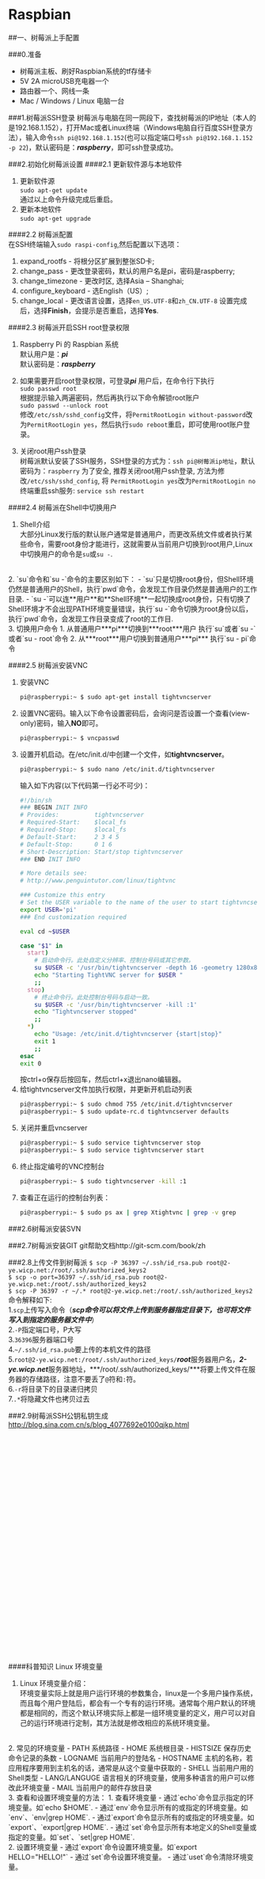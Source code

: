 # Raspbian

##一、树莓派上手配置

###0.准备
- 树莓派主板、刷好Raspbian系统的tf存储卡  
- 5V 2A microUSB充电器一个  
- 路由器一个、网线一条  
- Mac / Windows / Linux 电脑一台  

###1.树莓派SSH登录
树莓派与电脑在同一网段下，查找树莓派的IP地址（本人的是192.168.1.152），打开Mac或者Linux终端（Windows电脑自行百度SSH登录方法），输入命令`ssh pi@192.168.1.152`(也可以指定端口号`ssh pi@192.168.1.152 -p 22`)，默认密码是：***raspberry***，即可ssh登录成功。

###2.初始化树莓派设置
####2.1 更新软件源与本地软件
1. 更新软件源  
   `sudo apt-get update`  
   通过以上命令升级完成后重启。  
2. 更新本地软件  
   `sudo apt-get upgrade`

####2.2 树莓派配置  
在SSH终端输入`sudo raspi-config`,然后配置以下选项：
1. expand_rootfs - 将根分区扩展到整张SD卡;
2. change_pass - 更改登录密码，默认的用户名是pi，密码是raspberry;
3. change_timezone - 更改时区, 选择Asia – Shanghai;
4. configure_keyboard - 选English（US）;
5. change_local - 更改语言设置，选择`en_US.UTF-8`和`zh_CN.UTF-8`
设置完成后，选择**Finish**，会提示是否重启，选择**Yes**.

####2.3 树莓派开启SSH root登录权限  
1. Raspberry Pi 的 Raspbian 系统  
   默认用户是：***pi***  
   默认密码是：***raspberry***  

2. 如果需要开启root登录权限，可登录***pi*** 用户后，在命令行下执行  
   `sudo passwd root`  
   根据提示输入两遍密码，然后再执行以下命令解锁root账户  
   `sudo passwd --unlock root`  
   修改`/etc/ssh/sshd_config`文件，将`PermitRootLogin without-password`改为`PermitRootLogin yes`，然后执行`sudo reboot`重启，即可使用root账户登录。
3. 关闭root用户ssh登录  
   树莓派默认安装了SSH服务，SSH登录的方式为：`ssh pi@树莓派ip地址`，默认密码为：`raspberry`
   为了安全, 推荐关闭root用户ssh登录, 方法为修改`/etc/ssh/sshd_config`, 将 `PermitRootLogin yes`改为`PermitRootLogin no`
   终端重启ssh服务: `service ssh restart`

####2.4 树莓派在Shell中切换用户  
1. Shell介绍  
大部分Linux发行版的默认账户通常是普通用户，而更改系统文件或者执行某些命令，需要root身份才能进行，这就需要从当前用户切换到root用户,Linux中切换用户的命令是`su`或`su -`.  
<br />
2. `su`命令和`su -`命令的主要区别如下：
  - `su`只是切换root身份，但Shell环境仍然是普通用户的Shell，执行`pwd`命令，会发现工作目录仍然是普通用户的工作目录.
  - `su -`可以连**用户**和**Shell环境**一起切换成root身份，只有切换了Shell环境才不会出现PATH环境变量错误，执行`su -`命令切换为root身份以后，执行`pwd`命令，会发现工作目录变成了root的工作目.  
<br />
3. 切换用户命令  
  1. 从普通用户***pi***切换到***root***用户  
     执行`su`或者`su -`或者`su - root`命令
  2. 从***root***用户切换到普通用户***pi***  
     执行`su - pi`命令

####2.5 树莓派安装VNC  
1. 安装VNC
   ```bash
   pi@raspberrypi:~ $ sudo apt-get install tightvncserver
   ```
2. 设置VNC密码。输入以下命令设置密码后，会询问是否设置一个查看(view-only)密码，输入**NO**即可。  
   ```bash
   pi@raspberrypi:~ $ vncpasswd
   ```
3. 设置开机启动。在/etc/init.d/中创建一个文件，如**tightvncserver**。
   ```bash
   pi@raspberrypi:~ $ sudo nano /etc/init.d/tightvncserver
   ```
   输入如下内容(以下代码第一行必不可少)：
   ```sh
   #!/bin/sh
   ### BEGIN INIT INFO
   # Provides:          tightvncserver
   # Required-Start:    $local_fs
   # Required-Stop:     $local_fs
   # Default-Start:     2 3 4 5
   # Default-Stop:      0 1 6
   # Short-Description: Start/stop tightvncserver
   ### END INIT INFO
   
   # More details see:
   # http://www.penguintutor.com/linux/tightvnc
   
   ### Customize this entry
   # Set the USER variable to the name of the user to start tightvncserver under
   export USER='pi'
   ### End customization required
   
   eval cd ~$USER
   
   case "$1" in
     start)
       # 启动命令行。此处自定义分辨率、控制台号码或其它参数。
       su $USER -c '/usr/bin/tightvncserver -depth 16 -geometry 1280x800 :1'
       echo "Starting TightVNC server for $USER "
       ;;
     stop)
       # 终止命令行。此处控制台号码与启动一致。
       su $USER -c '/usr/bin/tightvncserver -kill :1'
       echo "Tightvncserver stopped"
       ;;
     *)
       echo "Usage: /etc/init.d/tightvncserver {start|stop}"
       exit 1
       ;;
   esac
   exit 0
   ```
   按ctrl+o保存后按回车，然后ctrl+x退出nano编辑器。  
4. 给tightvncserver文件加执行权限，并更新开机启动列表
   ```bash
   pi@raspberrypi:~ $ sudo chmod 755 /etc/init.d/tightvncserver
   pi@raspberrypi:~ $ sudo update-rc.d tightvncserver defaults
   ```
5. 关闭并重启vncserver
   ```bash
   pi@raspberrypi:~ $ sudo service tightvncserver stop
   pi@raspberrypi:~ $ sudo service tightvncserver start
   ```
6. 终止指定编号的VNC控制台
   ```bash
   pi@raspberrypi:~ $ sudo tightvncserver -kill :1
   ```
7. 查看正在运行的控制台列表：
   ```bash
   pi@raspberrypi:~ $ sudo ps ax | grep Xtightvnc | grep -v grep
   ```

###2.6树莓派安装SVN



###2.7树莓派安装GIT
git帮助文档http://git-scm.com/book/zh


###2.8上传文件到树莓派
`$ scp -P 36397 ~/.ssh/id_rsa.pub root@2-ye.wicp.net:/root/.ssh/authorized_keys2`  
`$ scp -o port=36397 ~/.ssh/id_rsa.pub root@2-ye.wicp.net:/root/.ssh/authorized_keys2`  
`$ scp -P 36397 -r ~/.* root@2-ye.wicp.net:/root/.ssh/authorized_keys2`  
命令解释如下:  
1.`scp`上传写入命令（***scp命令可以将文件上传到服务器指定目录下，也可将文件写入到指定的服务器文件中***）  
2.`-P`指定端口号，P大写  
3.`36396`服务器端口号  
4.`~/.ssh/id_rsa.pub`要上传的本机文件的路径  
5.`root@2-ye.wicp.net:/root/.ssh/authorized_keys/`***root***服务器用户名，***2-ye.wicp.net***服务器地址，***/root/.ssh/authorized_keys/***将要上传文件在服务器的存储路径，注意不要丢了`@`符和`:`符。  
6.`-r`将目录下的目录递归拷贝  
7.`.*`将隐藏文件也拷贝过去  

###2.9树莓派SSH公钥私钥生成
http://blog.sina.com.cn/s/blog_4077692e0100qjkp.html












<br />
<br />
<br />
<br />
<br />
<br />
<br />
<br />
<br />
<br />
<br />
<br />
<br />
<br />
<br />
<br />
<br />
<br />
<br />
<br />
<br />
<br />
<br />
<br />
<br />
<br />

####科普知识 Linux 环境变量  
1. Linux 环境变量介绍：  
环境变量实际上就是用户运行环境的参数集合，linux是一个多用户操作系统，而且每个用户登陆后，都会有一个专有的运行环境。通常每个用户默认的环境都是相同的，而这个默认环境实际上都是一组环境变量的定义，用户可以对自己的运行环境进行定制，其方法就是修改相应的系统环境变量。  
<br />
2. 常见的环境变量
  - PATH 系统路径
  - HOME 系统根目录
  - HISTSIZE 保存历史命令记录的条数
  - LOGNAME 当前用户的登陆名
  - HOSTNAME 主机的名称，若应用程序要用到主机名的话，通常是从这个变量中获取的
  - SHELL 当前用户用的Shell类型
  - LANG/LANGUGE 语言相关的环境变量，使用多种语言的用户可以修改此环境变量
  - MAIL 当前用户的邮件存放目录  
<br />
3. 查看和设置环境变量的方法：
  1. 查看环境变量
    - 通过`echo`命令显示指定的环境变量。如`echo $HOME`.
    - 通过`env`命令显示所有的或指定的环境变量。如`env`、`env|grep HOME`.
    - 通过`export`命令显示所有的或指定的环境变量。如`export`、`export|grep HOME`.
    - 通过`set`命令显示所有本地定义的Shell变量或指定的变量。如`set`、`set|grep HOME`.  
<br />
  2. 设置环境变量
    - 通过`export`命令设置环境变量。如`export HELLO="HELLO!"`
    - 通过`set`命令设置环境变量。
    - 通过`uset`命令清除环境变量。  